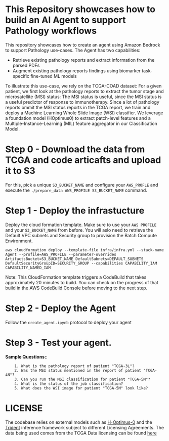 # This Repository showcases how to build an AI Agent to support Pathology workflows

This repository showcases how to create an agent using Amazon Bedrock to support Pathology use-cases. The Agent has two capabilities:

* Retrieve existing pathology reports and extract information from the parsed PDFs
* Augment existing pathology reports findings using biomarker task-specific fine-tuned ML models

To illustrate this use-case, we rely on the TCGA-COAD dataset: For a given patient, we first look at the pathology reports to extract the tumor stage and microsatellite (MSI) status: The MSI status is useful, since the MSI status is a useful predictor of response to immunotherapy. Since a lot of pathology reports ommit the MSI status reports in the TCGA report, we train and deploy a Machine Learning Whole Slide Image (WSI) classifier. We leverage a foundation model (HOptimus0) to extract patch-level features and a Multiple-Instance-Learning (MIL) feature aggregator in our Classification Model.  

# Step 0 - Download the data from TCGA and code articafts and upload it to S3

For this, pick a unique `S3_BUCKET_NAME` and configure your `AWS_PROFLE` and execute the `./prepare_data AWS_PROFILE S3_BUCKET_NAME` command. 

# Step 1 - Deploy the infrastucture 

Deploy the cloud formation template. Make sure to use your `AWS PROFILE` and your `S3_BUCKET_NAME` from before. You will aslo need to retrieve the Default VPC subnets and Security group to provision the Batch Compute Environment. 

```aws cloudformation deploy --template-file infra/infra.yml --stack-name Agent --profile=AWS_PROFILE --parameter-overrides ArtifactsBucket=S3_BUCKET_NAME DefaultSubnets=DEFAULT_SUBNETS DefaultSecurityGroupID=SECURITY_GROUP --capabilities CAPABILITY_IAM CAPABILITY_NAMED_IAM```

Note: This CloudFormation template triggers a CodeBuild that takes approximately 20 minutes to build. You can check on the progress of that build in the AWS CodeBuild Console before moving to the next step. 

# Step 2 - Deploy the Agent

Follow the `create_agent.ipynb` protocol to deploy your agent

# Step 3 - Test your agent. 

**Sample Questions:**:

```
    1. What is the pathology report of patient "TCGA-3L"?
    2. Was the MSI status mentioned in the report of patient "TCGA-4N"?
    3. Can you run the MSI classification for patient "TCGA-5M"?
    4. What is the status of the job classification? 
    5. What does the WSI image for patient "TCGA-5M" look like?
```


# LICENSE

The codebase relies on external models such as [H-Optimus-0](https://huggingface.co/bioptimus/H-optimus-0) and the [Trident](https://github.com/mahmoodlab/TRIDENT) inference framework subject to different Licensing Agreements. The data being used comes from the TCGA Data licensing can be found [here](https://registry.opendata.aws/tcga/)


